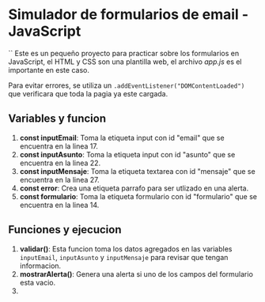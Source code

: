 # Simulador de formularios de email - JavaScript
``
Este es un pequeño proyecto para practicar sobre los formularios en JavaScript, el HTML y CSS son una plantilla web, el archivo *app.js* es el importante en este caso.

Para evitar errores, se utiliza un `.addEventListener("DOMContentLoaded")` que verificara que toda la pagia ya este cargada.


## Variables y funcion 
1. **const inputEmail**: Toma la etiqueta input con id "email" que se encuentra en la linea 17.
2. **const inputAsunto**: Toma la etiqueta input con id "asunto" que se encuentra en la linea 22.
3. **const inputMensaje**: Toma la etiqueta textarea con id "mensaje" que se encuentra en la linea 27.
4. **const error**: Crea una etiqueta parrafo para ser utlizado en una alerta.
5. **const formulario**: Toma la etiqueta formulario con id "formulario" que se encuentra en la linea 14.

## Funciones y ejecucion 
1. **validar()**: Esta funcion toma los datos agregados en las variables `inputEmail`, `inputAsunto` y `inputMensaje` para revisar que tengan informacion.
2. **mostrarAlerta()**: Genera una alerta si uno de los campos del formulario esta vacio.
3. 